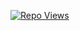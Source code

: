[![Repo Views](https://visitcount.itsvg.in/api?id=Phanisment-Hardcore&label=Repo%20Views&color=12&icon=2&pretty=true)](https://visitcount.itsvg.in)
